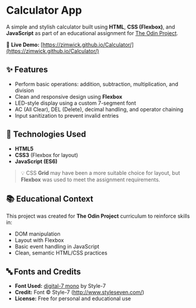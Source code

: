 # Calculator App

A simple and stylish calculator built using **HTML**, **CSS (Flexbox)**, and **JavaScript** as part of an educational assignment for [The Odin Project](https://www.theodinproject.com/).

🔗 **Live Demo:** [https://zimwick.github.io/Calculator/](https://zimwick.github.io/Calculator/)

## ✨ Features

- Perform basic operations: addition, subtraction, multiplication, and division
- Clean and responsive design using **Flexbox**
- LED-style display using a custom 7-segment font
- AC (All Clear), DEL (Delete), decimal handling, and operator chaining
- Input sanitization to prevent invalid entries

## 🔧 Technologies Used

- **HTML5**
- **CSS3** (Flexbox for layout)
- **JavaScript (ES6)**

> 💡 CSS **Grid** may have been a more suitable choice for layout, but **Flexbox** was used to meet the assignment requirements.

## 📚 Educational Context

This project was created for **The Odin Project** curriculum to reinforce skills in:

- DOM manipulation
- Layout with Flexbox
- Basic event handling in JavaScript
- Clean, semantic HTML/CSS practices

## 🔤 Fonts and Credits

- **Font Used:** [digital-7 mono](https://www.dafont.com/digital-7.font) by Style-7
- **Credit:** Font © Style-7 (http://www.styleseven.com/)
- **License:** Free for personal and educational use
